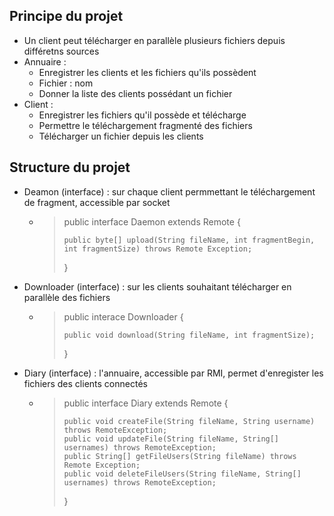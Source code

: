 ## Principe du projet
- Un client peut télécharger en parallèle plusieurs fichiers depuis différetns sources
- Annuaire : 
    - Enregistrer les clients et les fichiers qu'ils possèdent
    - Fichier : nom
    - Donner la liste des clients possédant un fichier
- Client :
    - Enregistrer les fichiers qu'il possède et télécharge
    - Permettre le téléchargement fragmenté des fichiers
    - Télécharger un fichier depuis les clients

## Structure du projet
- Deamon (interface) : sur chaque client permmettant le téléchargement de fragment, accessible par socket
    - > public interface Daemon extends Remote {
      >
      >     public byte[] upload(String fileName, int fragmentBegin, int fragmentSize) throws Remote Exception;
      > }
    
- Downloader (interface) : sur les clients souhaitant télécharger en parallèle des fichiers
    - > public interace Downloader {
      > 
      >     public void download(String fileName, int fragmentSize);
      > }

- Diary (interface) : l'annuaire, accessible par RMI, permet d'enregister les fichiers des clients connectés
    - > public interface Diary extends Remote {
      > 
      >     public void createFile(String fileName, String username) throws RemoteException; 
      >     public void updateFile(String fileName, String[] usernames) throws RemoteException;
      >     public String[] getFileUsers(String fileName) throws Remote Exception;
      >     public void deleteFileUsers(String fileName, String[] usernames) throws RemoteException;
      > }